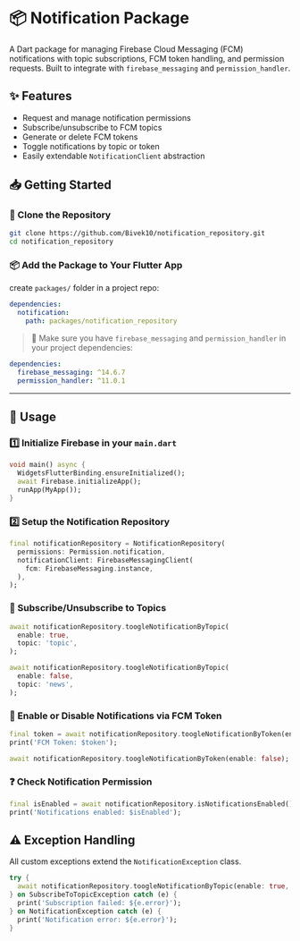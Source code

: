 # 📦 Notification Package

A Dart package for managing Firebase Cloud Messaging (FCM) notifications with topic subscriptions, FCM token handling, and permission requests. Built to integrate with `firebase_messaging` and `permission_handler`.

## ✨ Features

- Request and manage notification permissions
- Subscribe/unsubscribe to FCM topics
- Generate or delete FCM tokens
- Toggle notifications by topic or token
- Easily extendable `NotificationClient` abstraction

## 📥 Getting Started

### 🔄 Clone the Repository

```bash
git clone https://github.com/Bivek10/notification_repository.git
cd notification_repository
```

### 📦 Add the Package to Your Flutter App

create `packages/` folder in a project repo:

```yaml
dependencies:
  notification:
    path: packages/notification_repository
```

> 📌 Make sure you have `firebase_messaging` and `permission_handler` in your project dependencies:

```yaml
dependencies:
  firebase_messaging: ^14.6.7
  permission_handler: ^11.0.1
```

---

## 🚀 Usage

### 1️⃣ Initialize Firebase in your `main.dart`

```dart
void main() async {
  WidgetsFlutterBinding.ensureInitialized();
  await Firebase.initializeApp();
  runApp(MyApp());
}
```

### 2️⃣ Setup the Notification Repository

```dart
final notificationRepository = NotificationRepository(
  permissions: Permission.notification,
  notificationClient: FirebaseMessagingClient(
    fcm: FirebaseMessaging.instance,
  ),
);
```

### 🔔 Subscribe/Unsubscribe to Topics

```dart
await notificationRepository.toogleNotificationByTopic(
  enable: true,
  topic: 'topic',
);
```

```dart
await notificationRepository.toogleNotificationByTopic(
  enable: false,
  topic: 'news',
);
```

### 🔐 Enable or Disable Notifications via FCM Token

```dart
final token = await notificationRepository.toogleNotificationByToken(enable: true);
print('FCM Token: $token');
```

```dart
await notificationRepository.toogleNotificationByToken(enable: false);
```

### ❓ Check Notification Permission

```dart
final isEnabled = await notificationRepository.isNotificationsEnabled();
print('Notifications enabled: $isEnabled');
```

## ⚠️ Exception Handling

All custom exceptions extend the `NotificationException` class.

```dart
try {
  await notificationRepository.toogleNotificationByTopic(enable: true, topic: 'topic');
} on SubscribeToTopicException catch (e) {
  print('Subscription failed: ${e.error}');
} on NotificationException catch (e) {
  print('Notification error: ${e.error}');
}
```
